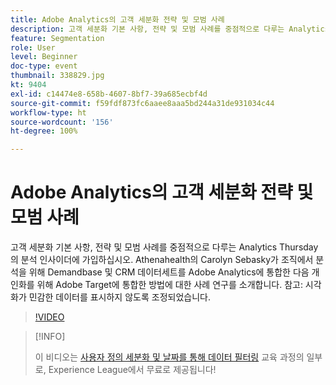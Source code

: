 ```yaml
---
title: Adobe Analytics의 고객 세분화 전략 및 모범 사례
description: 고객 세분화 기본 사항, 전략 및 모범 사례를 중점적으로 다루는 Analytics Thursday의 분석 인사이더에 가입하십시오. Athenahealth의 Carolyn Sebasky가 조직에서 분석을 위해 Demandbase 및 CRM 데이터 세트를 Adobe Analytics에 통합한 다음 개인화를 위해 Adobe Target에 통합한 방법에 대한 사례 연구를 소개합니다. 참고 - 시각화가 민감한 데이터를 표시하지 않도록 조정되었습니다.
feature: Segmentation
role: User
level: Beginner
doc-type: event
thumbnail: 338829.jpg
kt: 9404
exl-id: c14474e8-658b-4607-8bf7-39a685ecbf4d
source-git-commit: f59fdf873fc6aaee8aaa5bd244a31de931034c44
workflow-type: ht
source-wordcount: '156'
ht-degree: 100%

---
```


# Adobe Analytics의 고객 세분화 전략 및 모범 사례

고객 세분화 기본 사항, 전략 및 모범 사례를 중점적으로 다루는 Analytics Thursday의 분석 인사이더에 가입하십시오. Athenahealth의 Carolyn Sebasky가 조직에서 분석을 위해 Demandbase 및 CRM 데이터세트를 Adobe Analytics에 통합한 다음 개인화를 위해 Adobe Target에 통합한 방법에 대한 사례 연구를 소개합니다. 참고: 시각화가 민감한 데이터를 표시하지 않도록 조정되었습니다.

>[!VIDEO](https://video.tv.adobe.com/v/338829/?quality=12&learn=on)

>[!INFO]
>
> 이 비디오는 [사용자 정의 세분화 및 날짜를 통해 데이터 필터링](https://experienceleague.adobe.com/?recommended=Analytics-U-1-2021.1.filterdata) 교육 과정의 일부로, Experience League에서 무료로 제공됩니다!
